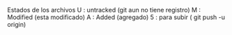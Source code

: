 Estados de los archivos 
U : untracked (git aun no tiene registro)
M : Modified (esta modificado)
A : Added (agregado)
5 : para subir ( git push -u origin)
